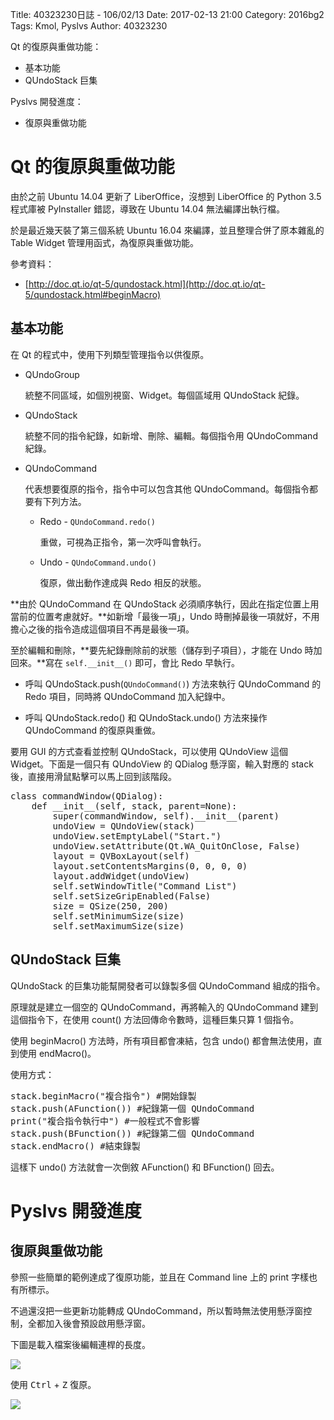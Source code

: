 Title: 40323230日誌 - 106/02/13
Date: 2017-02-13 21:00
Category: 2016bg2
Tags: Kmol, Pyslvs
Author: 40323230

Qt 的復原與重做功能：

* 基本功能
* QUndoStack 巨集

Pyslvs 開發進度：

* 復原與重做功能

<!-- PELICAN_END_SUMMARY -->

Qt 的復原與重做功能
===

由於之前 Ubuntu 14.04 更新了 LiberOffice，沒想到 LiberOffice 的 Python 3.5 程式庫被 PyInstaller 錯認，導致在 Ubuntu 14.04 無法編譯出執行檔。

於是最近幾天裝了第三個系統 Ubuntu 16.04 來編譯，並且整理合併了原本雜亂的 Table Widget 管理用函式，為復原與重做功能。

參考資料：

+ [http://doc.qt.io/qt-5/qundostack.html](http://doc.qt.io/qt-5/qundostack.html#beginMacro)

基本功能
---

在 Qt 的程式中，使用下列類型管理指令以供復原。

- QUndoGroup
    
    統整不同區域，如個別視窗、Widget。每個區域用 QUndoStack 紀錄。
    
- QUndoStack
    
    統整不同的指令紀錄，如新增、刪除、編輯。每個指令用 QUndoCommand 紀錄。
    
- QUndoCommand
    
    代表想要復原的指令，指令中可以包含其他 QUndoCommand。每個指令都要有下列方法。
    
    * Redo - `QUndoCommand.redo()`
        
        重做，可視為正指令，第一次呼叫會執行。
        
    * Undo - `QUndoCommand.undo()`
        
        復原，做出動作達成與 Redo 相反的狀態。

**由於 QUndoCommand 在 QUndoStack 必須順序執行，因此在指定位置上用當前的位置考慮就好。**如新增「最後一項」，Undo 時刪掉最後一項就好，不用擔心之後的指令造成這個項目不再是最後一項。

至於編輯和刪除，**要先紀錄刪除前的狀態（儲存到子項目），才能在 Undo 時加回來。**寫在 `self.__init__()` 即可，會比 Redo 早執行。

* 呼叫 QUndoStack.push(`QUndoCommand()`) 方法來執行 QUndoCommand 的 Redo 項目，同時將 QUndoCommand 加入紀錄中。

* 呼叫 QUndoStack.redo() 和 QUndoStack.undo() 方法來操作 QUndoCommand 的復原與重做。

要用 GUI 的方式查看並控制 QUndoStack，可以使用 QUndoView 這個 Widget。下面是一個只有 QUndoView 的 QDialog 懸浮窗，輸入對應的 stack 後，直接用滑鼠點擊可以馬上回到該階段。

<pre class="brush: python">
class commandWindow(QDialog):
    def __init__(self, stack, parent=None):
        super(commandWindow, self).__init__(parent)
        undoView = QUndoView(stack)
        undoView.setEmptyLabel("Start.")
        undoView.setAttribute(Qt.WA_QuitOnClose, False)
        layout = QVBoxLayout(self)
        layout.setContentsMargins(0, 0, 0, 0)
        layout.addWidget(undoView)
        self.setWindowTitle("Command List")
        self.setSizeGripEnabled(False)
        size = QSize(250, 200)
        self.setMinimumSize(size)
        self.setMaximumSize(size)
</pre>

QUndoStack 巨集
---

QUndoStack 的巨集功能幫開發者可以錄製多個 QUndoCommand 組成的指令。

原理就是建立一個空的 QUndoCommand，再將輸入的 QUndoCommand 建到這個指令下，在使用 count() 方法回傳命令數時，這種巨集只算 1 個指令。

使用 beginMacro() 方法時，所有項目都會凍結，包含 undo() 都會無法使用，直到使用 endMacro()。

使用方式：

<pre class="brush: python">
stack.beginMacro("複合指令") #開始錄製
stack.push(AFunction()) #紀錄第一個 QUndoCommand
print("複合指令執行中") #一般程式不會影響
stack.push(BFunction()) #紀錄第二個 QUndoCommand
stack.endMacro() #結束錄製
</pre>

這樣下 undo() 方法就會一次倒敘 AFunction() 和 BFunction() 回去。

Pyslvs 開發進度
===

復原與重做功能
---

參照一些簡單的範例達成了復原功能，並且在 Command line 上的 print 字樣也有所標示。

不過還沒把一些更新功能轉成 QUndoCommand，所以暫時無法使用懸浮窗控制，全都加入後會預設啟用懸浮窗。

下圖是載入檔案後編輯連桿的長度。

![](https://raw.githubusercontent.com/coursemdetw/project_site_files/gh-pages/files/2016spring/g2/Python_solvespace/0213_01.png)

使用 <kbd>Ctrl</kbd> + <kbd>Z</kbd> 復原。

![](https://raw.githubusercontent.com/coursemdetw/project_site_files/gh-pages/files/2016spring/g2/Python_solvespace/0213_02.png)
